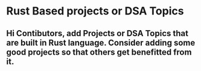 # Rust Based projects or DSA Topics


## Hi Contibutors, add Projects or DSA Topics that are built in Rust language. Consider adding some good projects so that others get benefitted from it.
